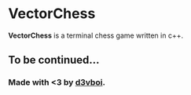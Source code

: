 # VectorChess
**VectorChess** is a terminal chess game written in c++.

## To be continued...


### Made with <3 by [d3vboi](https://github.com/d3vboi).